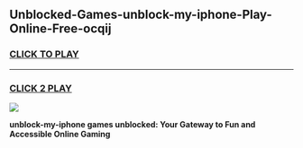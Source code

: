 
## Unblocked-Games-unblock-my-iphone-Play-Online-Free-ocqij
<h3>
<a href="https://premium76.site?title=unblock-my-iphone&ref=26A">CLICK TO PLAY</a></h3>
<hr>

<h3>
<a href="https://premium76.site?title=unblock-my-iphone&ref=26A">CLICK 2 PLAY</a>
  
</h3>

<a href="https://premium76.site?title=unblock-my-iphone&ref=26A"><img src="https://clearcache.store/games.png"></a>


**unblock-my-iphone games unblocked: Your Gateway to Fun and Accessible Online Gaming**
